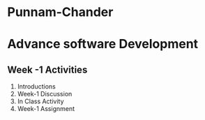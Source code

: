 # Punnam-Chander

# Advance software Development
## Week -1 Activities

<ol>
  <li> Introductions</li>
  <li> Week-1 Discussion</li>
  <li> In Class Activity</li>
  <li> Week-1 Assignment</li>
</ol>
